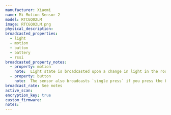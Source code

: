 ```yaml
---
manufacturer: Xiaomi
name: Mi Motion Sensor 2
model: RTCGQ02LM
image: RTCGQ02LM.png
physical_description:
broadcasted_properties:
  - light
  - motion
  - button
  - battery
  - rssi
broadcasted_property_notes:
  - property: motion
    note:  Light state is broadcasted upon a change in light in the room and is also broadcasted at the same time as motion is detected. The sensor does not broadcast `motion clear` advertisements. It is therefore required to use the [reset_timer](configuration_params#reset_timer) option with a value that is not 0).
  - property: button
    note:  The sensor also broadcasts `single press` if you press the button. After each button press, the sensor state shortly shows `single press` and will return to `no press` after 1 second. The sensor has an attribute which shows the `last button press`. You can use the state change event to trigger an automation in Home Assistant. Battery is broadcasted once every few hours.
broadcast_rate: See notes
active_scan:
encryption_key: true
custom_firmware:
notes:
---
```

